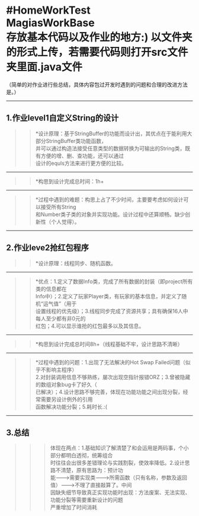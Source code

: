 #HomeWorkTest<br>
MagiasWorkBase<br>
存放基本代码以及作业的地方:)
以文件夹的形式上传，若需要代码则打开src文件夹里面.java文件<br>
==================================================
（简单的对作业进行些总结，具体内容包过开发时遇到的问题和合理的改进方法是。）<br>

------------------------------------------------------
1.作业level1自定义String的设计<br>
-------------------------------
>>*设计原理：基于StringBuffer的功能而设计出，其优点在于能利用大部分StringBuffer类功能函数，<br>
并可以通过构造法接受任意类型的数据转换为可输出的String类，既有方便的增、删、查功能，还可以通过<br>
设计的equls方法来进行更方便的比较。<br>

----------------
>>*构思到设计完成总时间：1h+

------------------
>>*过程中遇到的难题：构思上占了不少时间，主要要考虑如何设计可以接受所有String<br>
和Number类子类的对象并实现功能。设计过程中还算顺畅。缺少创新性（个人觉得）。<br>

------------------------------------------------------
2.作业leve2抢红包程序
---------------------------------
>>*设计原理：线程同步、随机函数。<br>

-------------------
>>*优点：1.定义了数据Info类，完成了所有数据的封装（即project所有类的信息都在<br>
Info中）；2.定义了玩家Player类，有玩家的基本信息，并定义了随机“运气值”（用于<br>
设置线程的优先级）；3.线程同步完成了资源共享；具有确保16人中每人至少都有非0元的<br>
红包；4.可以显示谁抢的红包最多以及其信息。<br>

-------------------
>>*构思到设计完成总时间8h+（线程基础不牢，设计思路不清晰）<br>

-------------------
>>*过程中遇到的问题：1.出现了无法解决的Hot Swap Failed问题（似乎不影响主程序）<br>
2.对封装调用信息不够熟练，屡次出现空指针报错ORZ；3.曾被隐藏的数组对象bug卡了好久（<br>
已解决）；4.设计思路不够完善，体现在功能功能之间出现分裂，经常需要另设计例外的引用<br>
函数解决功能分裂；5.耗时长.:(<br>

----------------------------------
3.总结
----------------------------------
>>>体现在两点：1.基础知识了解清楚了和会运用是两码事，个小部分都明白透彻，统筹组合<br>
时往往会出很多差错理论与实践割裂，使效率降低。2.设计思路不清楚，原有思路为：预计功<br>
能--->需要实现类--->所需函数（只有名称，参数及返回值）--->不理了直接敲算了。中间<br>
因缺失细节导致真正实现功能时出现：方法废案、无法实现、功能分裂等需要重新设计的问题<br>
严重增加了时间消耗
